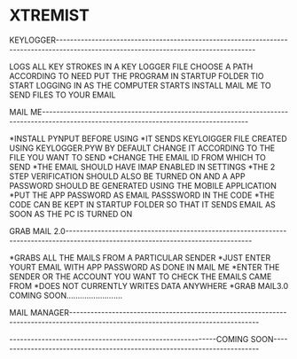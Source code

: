 # XTREMIST



KEYLOGGER--------------------------------------------------------------------------------------------------------------------------------------

LOGS ALL KEY STROKES IN A KEY LOGGER FILE CHOOSE A PATH ACCORDING TO NEED
PUT THE PROGRAM IN STARTUP FOLDER TIO START LOGGING IN AS THE COMPUTER STARTS
INSTALL MAIL ME TO SEND FILES TO YOUR EMAIL



MAIL ME----------------------------------------------------------------------------------------------------------------------------------------

*INSTALL PYNPUT BEFORE USING
*IT SENDS KEYLOIGGER FILE CREATED USING KEYLOGGER.PYW BY DEFAULT CHANGE IT ACCORDING TO THE FILE YOU WANT TO SEND
*CHANGE THE EMAIL ID FROM WHICH TO SEND
*THE EMAIL SHOULD HAVE IMAP ENABLED IN SETTINGS
*THE 2 STEP VERIFICATION SHOULD ALSO BE TURNED ON AND A APP PASSWORD SHOULD BE GENERATED USING THE MOBILE APPLICATION
*PUT THE APP PASSWORD AS EMAIL PASSSWORD IN THE CODE
*THE CODE CAN BE KEPT IN STARTUP FOLDER SO THAT IT SENDS EMAIL AS SOON AS THE PC IS TURNED ON


GRAB MAIL 2.0----------------------------------------------------------------------------------------------------------------------------------

*GRABS ALL THE MAILS FROM A PARTICULAR SENDER
*JUST ENTER YOURT EMAIL WITH APP PASSWORD AS DONE IN MAIL ME
*ENTER THE SENDER OR THE ACCOUNT YOU WANT TO CHECK THE EMAILS CAME FROM
*DOES NOT CURRENTLY WRITES DATA ANYWHERE
*GRAB MAIL3.0 COMING SOON.........................


MAIL MANAGER-----------------------------------------------------------------------------------------------------------------------------------



----------------------------------------------------------COMING SOON--------------------------------------------------------------------------

